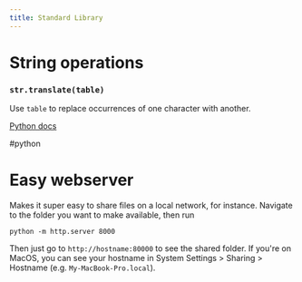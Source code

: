 ```yaml
---
title: Standard Library
---
```

# String operations
### `str.translate(table)`
Use `table` to replace occurrences of one character with another.

[Python docs](https://docs.python.org/3/library/stdtypes.html#str.replace)

#python

# Easy webserver

Makes it super easy to share files on a local network, for instance. Navigate to the folder you want to make available, then run

```shell
python -m http.server 8000
```

Then just go to `http://hostname:80000` to see the shared folder. If you're on MacOS, you can see your hostname in System Settings > Sharing > Hostname (e.g. `My-MacBook-Pro.local`).